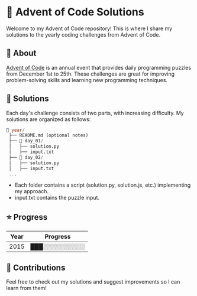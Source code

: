 # 🎄 Advent of Code Solutions
Welcome to my Advent of Code repository! This is where I share my solutions to the yearly coding challenges from Advent of Code.

## 📌 About
[Advent of Code](https://adventofcode.com) is an annual event that provides daily programming puzzles from December 1st to 25th. These challenges are great for improving problem-solving skills and learning new programming techniques.

## 🚀 Solutions
Each day's challenge consists of two parts, with increasing difficulty. My solutions are organized as follows:

```sql
📂 year/
 ├── README.md (optional notes)  
 ├── 📂 day_01/  
 │   ├── solution.py  
 │   ├── input.txt  
 ├── 📂 day_02/  
 │   ├── solution.py  
 │   ├── input.txt  
 ...
```
- Each folder contains a script (solution.py, solution.js, etc.) implementing my approach.
- input.txt contains the puzzle input.

## ⭐ Progress
| Year	   | Progress    |
| -------- | -------  |
| 2015	   | ███░░░░░░░░░░ 

## 🤝 Contributions
Feel free to check out my solutions and suggest improvements so I can learn from them!